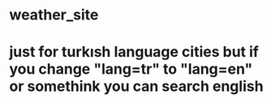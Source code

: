 # weather_site
# just for  turkısh language cities but if you change "lang=tr" to "lang=en" or somethink you can search english
